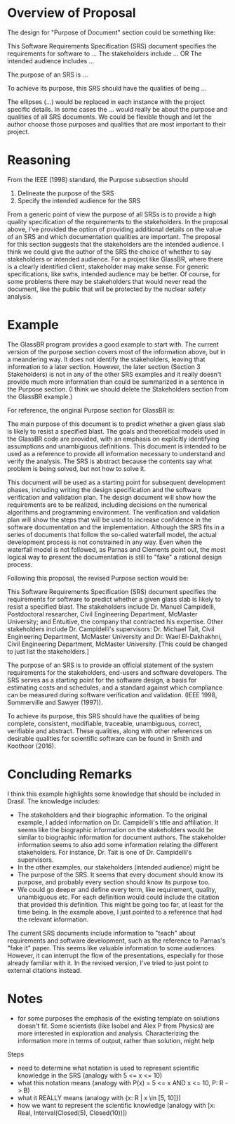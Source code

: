 # Overview of Proposal

The design for "Purpose of Document" section could be something like:

This Software Requirements Specification (SRS) document specifies the requirements for software to ...
The stakeholders include ... OR The intended audience includes ...

The purpose of an SRS is ...

To achieve its purpose, this SRS should have the qualities of being ...

The ellipses (...) would be replaced in each instance with the project specific details.  In some cases the ... would really be about the purpose and qualities of all SRS documents.  We could be flexible though and let the author choose those purposes and qualities that are most important to their project.

# Reasoning

From the IEEE (1998) standard, the Purpose subsection should
1. Delineate the purpose of the SRS
2. Specify the intended audience for the SRS

From a generic point of view the purpose of all SRSs is to provide a high quality specification of the requirements to the stakeholders.  In the proposal above, I've provided the option of providing additional details on the value of an SRS and which documentation qualities are important.  The proposal for this section suggests that the stakeholders are the intended audience.  I think we could give the author of the SRS the choice of whether to say stakeholders or intended audience.  For a project like GlassBR, where there is a clearly identified client, stakeholder may make sense.  For generic specifications, like swhs, intended audience may be better.  Of course, for some problems there may be stakeholders that would never read the document, like the public that will be protected by the nuclear safety analysis.

# Example

The GlassBR program provides a good example to start with.  The current version of the purpose section covers most of the information above, but in a meandering way.  It does not identify the stakeholders, leaving that information to a later section.  However, the later section (Section 3 Stakeholders) is not in any of the other SRS examples and it really doesn't provide much more information than could be summarized in a sentence in the Purpose section.  (I think we should delete the Stakeholders section from the GlassBR example.)

For reference, the original Purpose section for GlassBR is:

The main purpose of this document is to predict whether a given glass slab is likely to resist a specified blast. The goals and theoretical models used in the GlassBR code are provided, with an emphasis on explicitly identifying assumptions and unambiguous definitions. This document is intended to be used as a reference to provide all information necessary to understand and verify the analysis. The SRS is abstract because the contents say what problem is being solved, but not how to solve it.

This document will be used as a starting point for subsequent development phases, including writing the design specification and the software verification and validation plan. The design document will show how the requirements are to be realized, including decisions on the numerical algorithms and programming environment. The verification and validation plan will show the steps that will be used to increase confidence in the software documentation and the implementation. Although the SRS fits in a series of documents that follow the so-called waterfall model, the actual development process is not constrained in any way. Even when the waterfall model is not followed, as Parnas and Clements point out, the most logical way to present the documentation is still to "fake" a rational design process.

Following this proposal, the revised Purpose section would be:

This Software Requirements Specification (SRS) document specifies the requirements for software to predict whether a given glass slab is likely to resist a specified blast.  The stakeholders include Dr. Manuel Campidelli, Postdoctoral researcher, Civil Engineering Department, McMaster University; and Entuitive, the company that contracted his expertise.  Other stakeholders include Dr. Campidelli's supervisors: Dr. Michael Tait, Civil Engineering Department, McMaster University and Dr. Wael El-Dakhakhni, Civil Engineering Department, McMaster University. [This could be changed to just list the stakeholders.]

The purpose of an SRS is to provide an official statement of the system requirements for the stakeholders, end-users and software developers.  The SRS serves as a starting point for the software design, a basis for estimating costs and schedules, and a standard against which compliance can be measured during software verification and validation. (IEEE 1998, Sommerville and Sawyer (1997)).

To achieve its purpose, this SRS should have the qualities of being complete, consistent, modifiable, traceable, unambiguous, correct, verifiable and abstract.  These qualities, along with other references on desirable qualities for scientific software can be found in Smith and Koothoor (2016).

# Concluding Remarks

I think this example highlights some knowledge that should be included in Drasil.  The knowledge includes:

- The stakeholders and their biographic information.  To the original example, I added information on Dr. Campidelli's title and affiliation.  It seems like the biographic information on the stakeholders would be similar to biographic information for document authors.  The stakeholder information seems to also add some information relating the different stakeholders.  For instance, Dr. Tait is one of Dr. Campidelli's supervisors.
- In the other examples, our stakeholders (intended audience) might be 
- The purpose of the SRS.  It seems that every document should know its purpose, and probably every section should know its purpose too.
- We could go deeper and define every term, like requirement, quality, unambiguous etc.  For each definition would could include the citation that provided this definition.  This might be going too far, at least for the time being.  In the example above, I just pointed to a reference that had the relevant information.

The current SRS documents include information to "teach" about requirements and software development, such as the reference to Parnas's "fake it" paper.  This seems like valuable information to some audiences.  However, it can interrupt the flow of the presentations, especially for those already familiar with it.  In the revised version, I've tried to just point to external citations instead.  

# Notes

- for some purposes the emphasis of the existing template on solutions doesn't fit.  Some scientists (like Isobel and Alex P from Physics) are more interested in exploration and analysis.  Characterizing the information more in terms of output, rather than solution, might help

Steps

- need to determine what notation is used to represent scientific knowledge in the SRS (analogy with 5 <= x <= 10)
- what this notation means (analogy with P(x) = 5 <= x AND x <= 10, P: R -> B)
- what it REALLY means (analogy with {x: R | x \in [5, 10]})
- how we want to represent the scientific knowledge (analogy with [x: Real, Interval(Closed(5), Closed(10))])